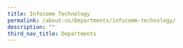 ```yaml
---
title: Infocomm Technology
permalink: /about-us/Departments/infocomm-technology/
description: ""
third_nav_title: Departments
---
```

